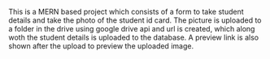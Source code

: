 This is a MERN based project which consists of a form to take student details and take the photo of the student id card. The picture is uploaded to a folder in the drive using google drive api and url is created, which along woth the student details is uploaded to the database.
A preview link is also shown after the upload to preview the uploaded image.
